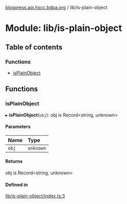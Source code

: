 [blogpress.api.hscc.bdpa.org](../README.md) / lib/is-plain-object

# Module: lib/is-plain-object

## Table of contents

### Functions

- [isPlainObject](lib_is_plain_object.md#isplainobject)

## Functions

### isPlainObject

▸ **isPlainObject**(`obj`): obj is Record<string, unknown\>

#### Parameters

| Name | Type |
| :------ | :------ |
| `obj` | `unknown` |

#### Returns

obj is Record<string, unknown\>

#### Defined in

[lib/is-plain-object/index.ts:3](https://github.com/nhscc/blogpress.api.hscc.bdpa.org/blob/764312e/lib/is-plain-object/index.ts#L3)
